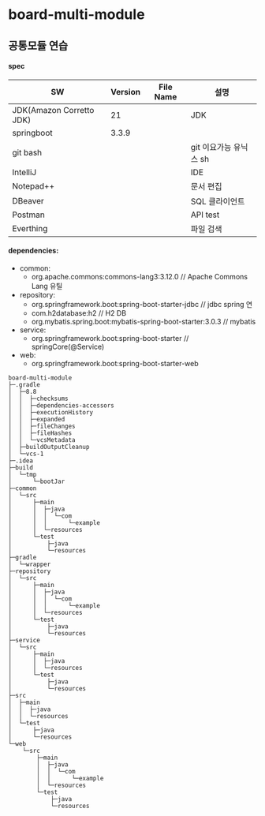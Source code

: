 # board-multi-module
공통모듈 연습
---
#### spec
| SW                       | Version | File Name | 설명            |
| ------------------------ |-------| --------- | --------------- |
| JDK(Amazon Corretto JDK) | 21      |           | JDK             |
| springboot               | 3.3.9   |           |                 |
| git bash                 |         |           | git 이요가능 유닉스 sh |
| IntelliJ                 |         |           | IDE             |
| Notepad++                |         |           | 문서 편집        |
| DBeaver                  |         |           | SQL 클라이언트   |
| Postman                  |         |           | API test        |
| Everthing                |         |           | 파일 검색        |

#### dependencies:
- common:
  - org.apache.commons:commons-lang3:3.12.0                      // Apache Commons Lang 유틸
- repository:
  - org.springframework.boot:spring-boot-starter-jdbc            // jdbc spring 연
  - com.h2database:h2                                            // H2 DB
  - org.mybatis.spring.boot:mybatis-spring-boot-starter:3.0.3    // mybatis
- service:
  - org.springframework.boot:spring-boot-starter                 // springCore(@Service)
- web:
  - org.springframework.boot:spring-boot-starter-web

```
board-multi-module
├─.gradle
│  ├─8.8
│  │  ├─checksums
│  │  ├─dependencies-accessors
│  │  ├─executionHistory
│  │  ├─expanded
│  │  ├─fileChanges
│  │  ├─fileHashes
│  │  └─vcsMetadata
│  ├─buildOutputCleanup
│  └─vcs-1
├─.idea
├─build
│  └─tmp
│      └─bootJar
├─common
│  └─src
│      ├─main
│      │  ├─java
│      │  │  └─com
│      │  │      └─example
│      │  └─resources
│      └─test
│          ├─java
│          └─resources
├─gradle
│  └─wrapper
├─repository
│  └─src
│      ├─main
│      │  ├─java
│      │  │  └─com
│      │  │      └─example
│      │  └─resources
│      └─test
│          ├─java
│          └─resources
├─service
│  └─src
│      ├─main
│      │  ├─java
│      │  └─resources
│      └─test
│          ├─java
│          └─resources
├─src
│  ├─main
│  │  ├─java
│  │  └─resources
│  └─test
│      ├─java
│      └─resources
└─web
    └─src
        ├─main
        │  ├─java
        │  │  └─com
        │  │      └─example
        │  └─resources
        └─test
            ├─java
            └─resources
```
